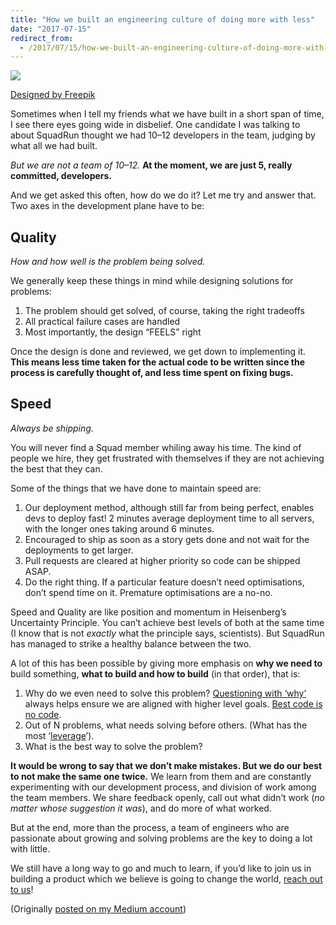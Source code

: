 ```yaml
---
title: "How we built an engineering culture of doing more with less"
date: "2017-07-15"
redirect_from:
  - /2017/07/15/how-we-built-an-engineering-culture-of-doing-more-with-less/
---
```


![](https://ktbt10.files.wordpress.com/2017/07/c204b-1acz5awgg43cfyan_khpixq.png)

[Designed by Freepik](https://www.freepik.com/free-vector/two-developers-planning-their-work_1311469.htm)

Sometimes when I tell my friends what we have built in a short span of time, I see there eyes going wide in disbelief. One candidate I was talking to about SquadRun thought we had 10–12 developers in the team, judging by what all we had built.

_But we are not a team of 10–12._ **At the moment, we are just 5, really committed, developers.**

And we get asked this often, how do we do it? Let me try and answer that. Two axes in the development plane have to be:

## **Quality**

_How and how well is the problem being solved._

We generally keep these things in mind while designing solutions for problems:

1. The problem should get solved, of course, taking the right tradeoffs
2. All practical failure cases are handled
3. Most importantly, the design “FEELS” right

Once the design is done and reviewed, we get down to implementing it. **This means less time taken for the actual code to be written since the process is carefully thought of, and less time spent on fixing bugs.**

## **Speed**

_Always be shipping._

You will never find a Squad member whiling away his time. The kind of people we hire, they get frustrated with themselves if they are not achieving the best that they can.

Some of the things that we have done to maintain speed are:

1. Our deployment method, although still far from being perfect, enables devs to deploy fast! 2 minutes average deployment time to all servers, with the longer ones taking around 6 minutes.
2. Encouraged to ship as soon as a story gets done and not wait for the deployments to get larger.
3. Pull requests are cleared at higher priority so code can be shipped ASAP.
4. Do the right thing. If a particular feature doesn’t need optimisations, don’t spend time on it. Premature optimisations are a no-no.

Speed and Quality are like position and momentum in Heisenberg’s Uncertainty Principle. You can’t achieve best levels of both at the same time (I know that is not _exactly_ what the principle says, scientists). But SquadRun has managed to strike a healthy balance between the two.

A lot of this has been possible by giving more emphasis on **why we need to** build something, **what to build and how to build** (in that order), that is:

1. Why do we even need to solve this problem? [Questioning with ‘why’](https://www.youtube.com/watch?v=qp0HIF3SfI4) always helps ensure we are aligned with higher level goals. [Best code is no code](https://blog.codinghorror.com/the-best-code-is-no-code-at-all/).
2. Out of N problems, what needs solving before others. (What has the most ‘[leverage](https://www.goodreads.com/book/show/25238425-the-effective-engineer)’).
3. What is the best way to solve the problem?

**It would be wrong to say that we don’t make mistakes. But we do our best to not make the same one twice.** We learn from them and are constantly experimenting with our development process, and division of work among the team members. We share feedback openly, call out what didn’t work (_no matter whose suggestion it was_), and do more of what worked.

But at the end, more than the process, a team of engineers who are passionate about growing and solving problems are the key to doing a lot with little.

We still have a long way to go and much to learn, if you’d like to join us in building a product which we believe is going to change the world, [reach out to us](http://bit.ly/squad-careers)!

(Originally [posted on my Medium account](https://medium.com/squad-engineering/how-we-built-an-engineering-culture-of-doing-more-with-less-a0a053be8e30))
